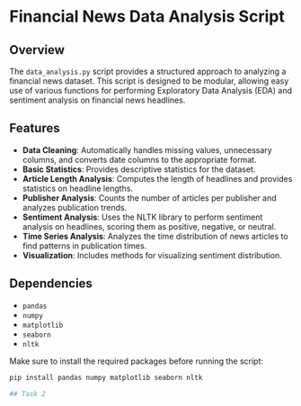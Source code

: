 # Financial News Data Analysis Script

## Overview
The `data_analysis.py` script provides a structured approach to analyzing a financial news dataset. This script is designed to be modular, allowing easy use of various functions for performing Exploratory Data Analysis (EDA) and sentiment analysis on financial news headlines.

## Features
- **Data Cleaning**: Automatically handles missing values, unnecessary columns, and converts date columns to the appropriate format.
- **Basic Statistics**: Provides descriptive statistics for the dataset.
- **Article Length Analysis**: Computes the length of headlines and provides statistics on headline lengths.
- **Publisher Analysis**: Counts the number of articles per publisher and analyzes publication trends.
- **Sentiment Analysis**: Uses the NLTK library to perform sentiment analysis on headlines, scoring them as positive, negative, or neutral.
- **Time Series Analysis**: Analyzes the time distribution of news articles to find patterns in publication times.
- **Visualization**: Includes methods for visualizing sentiment distribution.

## Dependencies
- `pandas`
- `numpy`
- `matplotlib`
- `seaborn`
- `nltk`

Make sure to install the required packages before running the script:
```bash
pip install pandas numpy matplotlib seaborn nltk

## Task 2
